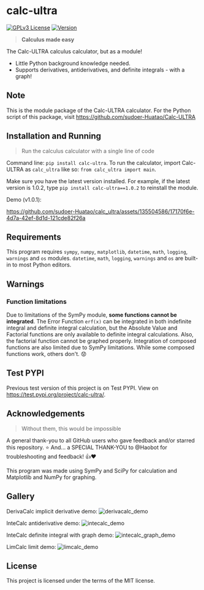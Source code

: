 # calc-ultra

[![GPLv3 License](https://img.shields.io/badge/License-MIT-green.svg)](https://opensource.org/license/mit/) [![Version](https://img.shields.io/badge/Version-1.1.0-blue.svg)](https://github.com/sudoer-Huatao/Calc-ULTRA_Calculus-Calculator)

> **Calculus made easy**

The Calc-ULTRA calculus calculator, but as a module!

- Little Python background knowledge needed.
- Supports derivatives, antiderivatives, and definite integrals - with a graph!

## Note

This is the module package of the Calc-ULTRA calculator. For the Python script of this package, visit <https://github.com/sudoer-Huatao/Calc-ULTRA>

## Installation and Running

> Run the calculus calculator with a single line of code

Command line: `pip install calc-ultra`.
To run the calculator, import Calc-ULTRA as `calc_ultra` like so: `from calc_ultra import main`.

Make sure you have the latest version installed. For example, if the latest version is 1.0.2, type `pip install calc-ultra==1.0.2` to reinstall the module.

Demo (v1.0.1):

<https://github.com/sudoer-Huatao/calc_ultra/assets/135504586/17170f6e-4d7a-42ef-8d1d-121cde82f26a>

## Requirements

This program requires `sympy`,  `numpy`, `matplotlib`, `datetime`, `math`, `logging`, `warnings` and `os` modules. `datetime`, `math`, `logging`, `warnings` and `os` are built-in to most Python editors.

## Warnings

### Function limitations

Due to limitations of the SymPy module, **some functions cannot be integrated**. The Error Function `erf(x)` can be integrated in both indefinite integral and definite integral calculation, but the Absolute Value and Factorial functions are only available to definite integral calculations. Also, the factorial function cannot be graphed properly. Integration of composed functions are also limited due to SymPy limitations. While some composed functions work, others don't. 😟

## Test PYPI

Previous test version of this project is on Test PYPI. View on <https://test.pypi.org/project/calc-ultra/>.

## Acknowledgements

> Without them, this would be impossible

A general thank-you to all GitHub users who gave feedback and/or starred this repository. ⭐️
And... a SPECIAL THANK-YOU to @Haobot for troubleshooting and feedback! 👍❤️

This program was made using SymPy and SciPy for calculation and Matplotlib and NumPy for graphing.

## Gallery

DerivaCalc implicit derivative demo:
![derivacalc_demo](https://github.com/sudoer-Huatao/calc_ultra/assets/135504586/a0ddc731-f673-42fd-9729-e3573ae4e4a0 "derivacalc_demo")

InteCalc antiderivative demo:
![intecalc_demo](https://github.com/sudoer-Huatao/calc_ultra/assets/135504586/d5c6cf35-24e4-4687-bbb7-c16ebd8d1470 "intecalc_demo")

InteCalc definite integral with graph demo:
![intecalc_graph_demo](https://github.com/sudoer-Huatao/calc_ultra/assets/135504586/d3089d09-0ce8-44e6-86bd-3825254f1d52 "intecalc_graph_demo")

LimCalc limit demo:
![limcalc_demo](https://github.com/sudoer-Huatao/calc_ultra/assets/135504586/ab333d6c-f8ae-4039-b06c-132c1473770a "limcalc_demo")

## License

This project is licensed under the terms of the MIT license.
